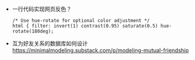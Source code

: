 * 一行代码实现网页反色？
    ```
    /* Use hue-rotate for optional color adjustment */
    html { filter: invert(1) contrast(0.95) saturate(0.5) hue-rotate(180deg);
    ```

* 互为好友关系的数据库如何设计
    https://minimalmodeling.substack.com/p/modeling-mutual-friendship